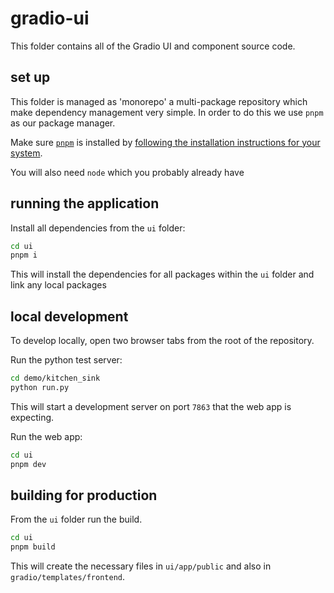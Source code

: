 # gradio-ui

This folder contains all of the Gradio UI and component source code.

## set up

This folder is managed as 'monorepo' a multi-package repository which make dependency management very simple. In order to do this we use `pnpm` as our package manager.

Make sure [`pnpm`](https://pnpm.io/) is installed by [following the installation instructions for your system](https://pnpm.io/installation).

You will also need `node` which you probably already have

## running the application

Install all dependencies from the `ui` folder:

```bash
cd ui
pnpm i
```

This will install the dependencies for all packages within the `ui` folder and link any local packages

## local development

To develop locally, open two browser tabs from the root of the repository.

Run the python test server:

```bash
cd demo/kitchen_sink
python run.py
```

This will start a development server on port `7863` that the web app is expecting.

Run the web app:

```bash
cd ui
pnpm dev
```

## building for production

From the `ui` folder run the build.

```bash
cd ui
pnpm build
```

This will create the necessary files in `ui/app/public` and also in `gradio/templates/frontend`.
